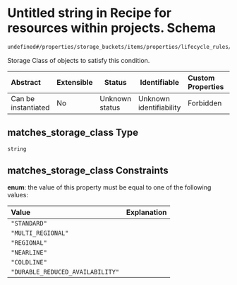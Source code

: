 # Untitled string in Recipe for resources within projects. Schema

```txt
undefined#/properties/storage_buckets/items/properties/lifecycle_rules/items/properties/condition/properties/matches_storage_class
```

Storage Class of objects to satisfy this condition.


| Abstract            | Extensible | Status         | Identifiable            | Custom Properties | Additional Properties | Access Restrictions | Defined In                                                              |
| :------------------ | ---------- | -------------- | ----------------------- | :---------------- | --------------------- | ------------------- | ----------------------------------------------------------------------- |
| Can be instantiated | No         | Unknown status | Unknown identifiability | Forbidden         | Allowed               | none                | [resources.schema.json\*](resources.schema.json "open original schema") |

## matches_storage_class Type

`string`

## matches_storage_class Constraints

**enum**: the value of this property must be equal to one of the following values:

| Value                            | Explanation |
| :------------------------------- | ----------- |
| `"STANDARD"`                     |             |
| `"MULTI_REGIONAL"`               |             |
| `"REGIONAL"`                     |             |
| `"NEARLINE"`                     |             |
| `"COLDLINE"`                     |             |
| `"DURABLE_REDUCED_AVAILABILITY"` |             |
